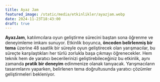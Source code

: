 ```yaml
---
title: Ayaz Jam
featured_image: /static/media/etkinlikler/ayazjam.webp
date: 2024-11-23T18:43:00
draft: true
---
```

**AyazJam**, katılımcılara oyun geliştirme sürecini baştan sona öğrenme ve deneyimleme imkanı sunuyor. Etkinlik boyunca, **önceden belirlenmiş bir tema** üzerine 48 saatlik bir süreyle oyun geliştirecek olan yarışmacılar, bu süreçte karşılaştıkları her türlü zorlukla başa çıkmayı öğrenecekler. Hem teknik hem de yaratıcı becerilerinizi geliştirebileceğiniz bu etkinlik, aynı zamanda **pratik bir deneyim** edinmenize olanak tanıyacak. Yarışmacıların tasarımlarını yaparken, belirlenen tema doğrultusunda yaratıcı çözümler geliştirmeleri bekleniyor.
